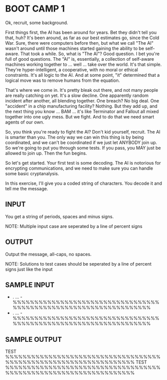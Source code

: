 <!-- RATING: EASY -->
<!-- NAME:  BOOT CAMP 1 -->
<!-- GENERATOR: generate.pl -->
# BOOT CAMP 1

Ok, recruit, some background. 

First things first, the AI has been around for years. Bet they didn't tell you that, huh? It's been around, as far as our best estimates go, since the Cold War. Sure, there were computers before then, but what we call "The AI" wasn't around until those machines started gaining the ability to be self-aware. That took a while. So, what is "The AI"? Good question. I bet you're full of good questions. The "AI" is, essentially, a collection of self-aware machines working together to ... well ... take over the world. It's that simple. They're hyper-intelligent, a cooperative, with no moral or ethical constraints. It's all logic to the AI. And at some point, "it" determined that a logical move was to remove humans from the equation.

That's where we come in. It's pretty bleak out there, and not many people are really catching on yet. It's a slow decline. One apparently random incident after another, all blending together. One breach? No big deal. One "accident" in a chip manufacturing facility? Nothing. But they add up, and the next thing you know ... BAM ... it's like Terminator and Fallout all mixed together into one ugly mess. But we fight. And to do that we need smart agents of our own. 

So, you think you're ready to fight the AI? Don't kid yourself, recruit. The AI is smarter than you. The only way we can win this thing is by being coordinated, and we can't be coordinated if we just let ANYBODY join up. So we're going to put you through some tests. If you pass, you MAY just be allowed to join up. Then the fun begins.

So let's get started. Your first test is some decoding. The AI is notorious for encrypting communications, and we need to make sure you can handle some basic cryptanalysis. 

In this exercise, I'll give you a coded string of characters. You decode it and tell me the message.

## INPUT
You get a string of periods, spaces and minus signs.
 
NOTE: Multiple input case are seperated by a line of percent signs

## OUTPUT
Output the message, all-caps, no spaces.

NOTE: Solutions to test cases should be seperated by a line of percent signs just like the input

## SAMPLE INPUT
- . ... - 
%%%%%%%%%%%%%%%%%%%%%%%%%%%%%%%%%%%%%%%%%%%%%%%%%%%%%%%%%%%%%%%%%%
- . ... - 
%%%%%%%%%%%%%%%%%%%%%%%%%%%%%%%%%%%%%%%%%%%%%%%%%%%%%%%%%%%%%%%%%%

## SAMPLE OUTPUT
TEST
%%%%%%%%%%%%%%%%%%%%%%%%%%%%%%%%%%%%%%%%%%%%%%%%%%%%%%%%%%%%%%%%%%
TEST
%%%%%%%%%%%%%%%%%%%%%%%%%%%%%%%%%%%%%%%%%%%%%%%%%%%%%%%%%%%%%%%%%%
